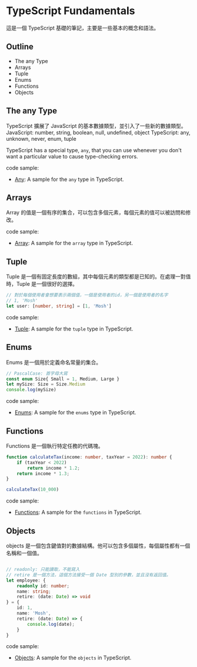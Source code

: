# TypeScript Fundamentals

這是一個 TypeScript 基礎的筆記，主要是一些基本的概念和語法。

## Outline

- The any Type
- Arrays
- Tuple
- Enums
- Functions
- Objects

## The any Type

TypeScript 擴展了 JavaScript 的基本數據類型，並引入了一些新的數據類型。
JavaScript: number, string, boolean, null, undefined, object
TypeScript: any, unknown, never, enum, tuple

TypeScript has a special type, `any`, that you can use whenever you don't want a particular value to cause type-checking errors.

code sample:

- [Any](./code/src/02_any.ts): A sample for the `any` type in TypeScript.

## Arrays

Array 的值是一個有序的集合，可以包含多個元素，每個元素的值可以被訪問和修改。

code sample:

- [Array](./code/src/02_array.ts): A sample for the `array` type in TypeScript.

## Tuple

Tuple 是一個有固定長度的數組，其中每個元素的類型都是已知的。在處理一對值時，Tuple 是一個很好的選擇。

```typescript
// 對於每個使用者會想要表示兩個值，一個是使用者的id，另一個是使用者的名字
// 1, 'Mosh'
let user: [number, string] = [1, 'Mosh']
```

code sample:

- [Tuple](./code/src/02_tuple.ts): A sample for the `tuple` type in TypeScript.

## Enums

Enums 是一個用於定義命名常量的集合。

```typescript
// PascalCase: 首字母大寫
const enum Size{ Small = 1, Medium, Large }
let mySize: Size = Size.Medium 
console.log(mySize)
```

code sample:

- [Enums](./code/src/02_enums.ts): A sample for the `enums` type in TypeScript.

## Functions

Functions 是一個執行特定任務的代碼塊。

```typescript
function calculateTax(income: number, taxYear = 2022): number {
    if (taxYear < 2022) 
        return income * 1.2;
    return income * 1.3;
}

calculateTax(10_000)
```

code sample:

- [Functions](./code/src/02_functions.ts): A sample for the `functions` in TypeScript.

## Objects

objects 是一個包含鍵值對的數據結構。他可以包含多個屬性，每個屬性都有一個名稱和一個值。

```typescript

// readonly: 只能讀取，不能寫入
// retire 是一個方法，這個方法接受一個 Date 型別的參數，並且沒有返回值。
let employee: {
    readonly id: number;
    name: string;
    retire: (date: Date) => void 
} = { 
    id: 1, 
    name: 'Mosh',
    retire: (date: Date) => {
        console.log(date);
    }
}

```

code sample:

- [Objects](./code/src/02_objects.ts): A sample for the `objects` in TypeScript.
